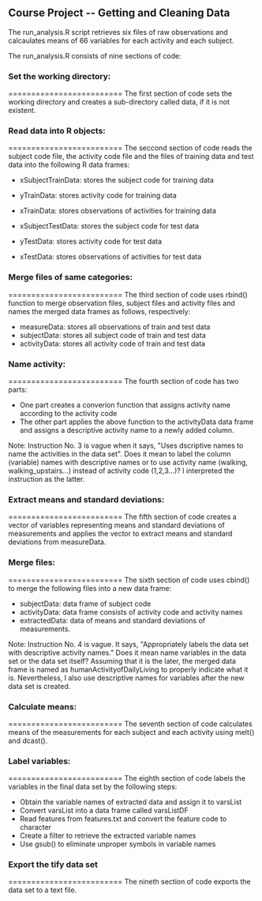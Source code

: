 ## Course Project -- Getting and Cleaning Data

The run_analysis.R script retrieves six files of raw observations and calcaulates means of 66 variables for each activity and each subject.

The run_analysis.R consists of nine sections of code:

### Set the working directory:
=========================
The first section of code sets the working directory and creates a sub-directory called data, if it is not existent.

### Read data into R objects:
=========================
The seccond section of code reads the subject code file, the activity code file and the  files of training data and test data into the following R data frames:
* xSubjectTrainData: stores the subject code for training data
* yTrainData: stores activity code for training data
* xTrainData: stores observations of activities for training data

* xSubjectTestData: stores the subject code for test data
* yTestData: stores activity code for test data
* xTestData: stores observations of activities for test data


### Merge files of same categories:
=========================
The third section of code uses rbind() function to merge observation files, subject files and activity files and names the merged data frames as follows, respectively:
* measureData: stores all observations of train and test data
* subjectData: stores all subject code of train and test data
* activityData: stores all activity code of train and test data

### Name activity:
=========================
The fourth section of code has two parts:
* One part creates a converion function that assigns activity name according to the activity code
* The other part applies the above function to the activityData data frame and assigns a descriptive activity name to a newly added column.

Note: Instruction No. 3 is vague when it says, "Uses dscriptive names to name the activities in the data set". Does it mean to label the column (variable) names with descriptive names or to use activity name (walking, walking_upstairs...) instead of activity code (1,2,3...)? I interpreted the instruction as the latter. 

### Extract means and standard deviations:
=========================
The fifth section of code creates a vector of variables representing means and standard deviations of measurements and applies the vector to extract means and standard deviations from measureData.

### Merge files:
=========================
The sixth section of code uses cbind() to merge the following files into a new data frame:
* subjectData: data frame of subject code
* activityData: data frame consists of activity code and activity names
* extractedData: data of means and standard deviations of measurements.

Note: Instruction No. 4 is vague. It says, "Appropriately labels the data set with descriptive activity names." Does it mean name variables in the data set or the data set itself? Assuming that it is the later, the merged data frame is named as humanActivityofDailyLiving to properly indicate what it is. Nevertheless, I also use descriptive names for variables after the new data set is created.

### Calculate means:
=========================
The seventh section of code calculates means of the measurements for each subject and each activity using melt() and dcast().

### Label variables:
=========================
The eighth section of code labels the variables in the final data set by the following steps: 
* Obtain the variable names of extracted data and assign it to varsList
* Convert varsList into a data frame called varsListDF
* Read features from features.txt and convert the feature code to character
* Create a filter to retrieve the extracted variable names
* Use gsub() to eliminate unproper symbols in variable names

### Export the tify data set
=========================
The nineth section of code exports the data set to a text file. 

